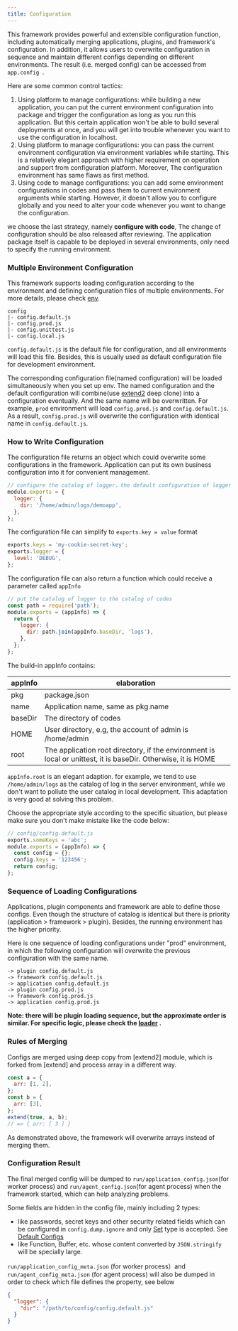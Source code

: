 ```yaml
---
title: Configuration
---
```


This framework provides powerful and extensible configuration function, including automatically merging applications, plugins, and framework's configuration. In addition, it allows users to overwrite configuration in sequence and maintain different configs depending on different environments. The result (i.e. merged config) can be accessed from `app.config `.

Here are some common control tactics:

1. Using platform to manage configurations: while building a new application, you can put the current environment configuration into package and trigger the configuration as long as you run this application. But this certain application won't be able to build several deployments at once, and you will get into trouble whenever you want to use the configuration in localhost.
2. Using platform to manage configurations: you can pass the current environment configuration via environment variables while starting. This is a relatively elegant approach with higher requirement on operation and support from configuration platform. Moreover, The configuration environment has same flaws as first method.
3. Using code to manage configurations: you can add some environment configurations in codes and pass them to current environment arguments while starting. However, it doesn't allow you to configure globally and you need to alter your code whenever you want to change the configuration.

we choose the last strategy, namely **configure with code**, The change of configuration should be also released after reviewing. The application package itself is capable to be deployed in several environments, only need to specify the running environment.

### Multiple Environment Configuration

This framework supports loading configuration according to the environment and defining configuration files of multiple environments. For more details, please check [env](../basics/env.md).

```
config
|- config.default.js
|- config.prod.js
|- config.unittest.js
|- config.local.js
```

`config.default.js` is the default file for configuration, and all environments will load this file. Besides, this is usually used as default configuration file for development environment.

The corresponding configuration file(named configuration) will be loaded simultaneously when you set up env. The named configuration and the default configuration will combine(use [extend2](https://www.npmjs.com/package/extend2) deep clone) into a configuration eventually. And the same name will be overwritten. For example, `prod` environment will load `config.prod.js` and `config.default.js`. As a result, `config.prod.js` will overwrite the configuration with identical name in `config.default.js`.

### How to Write Configuration

The configuration file returns an object which could overwrite some configurations in the framework. Application can put its own business configuration into it for convenient management.

```js
// configure the catalog of logger，the default configuration of logger is provided by framework
module.exports = {
  logger: {
    dir: '/home/admin/logs/demoapp',
  },
};
```

The configuration file can simplify to `exports.key = value` format

```js
exports.keys = 'my-cookie-secret-key';
exports.logger = {
  level: 'DEBUG',
};
```

The configuration file can also return a function which could receive a parameter called `appInfo`

```js
// put the catalog of logger to the catalog of codes
const path = require('path');
module.exports = (appInfo) => {
  return {
    logger: {
      dir: path.join(appInfo.baseDir, 'logs'),
    },
  };
};
```

The build-in appInfo contains:

| appInfo | elaboration                                                                                                   |
| ------- | ------------------------------------------------------------------------------------------------------------- |
| pkg     | package.json                                                                                                  |
| name    | Application name, same as pkg.name                                                                            |
| baseDir | The directory of codes                                                                                        |
| HOME    | User directory, e.g, the account of admin is /home/admin                                                      |
| root    | The application root directory, if the environment is local or unittest, it is baseDir. Otherwise, it is HOME |

`appInfo.root` is an elegant adaption. for example, we tend to use `/home/admin/logs` as the catalog of log in the server environment, while we don't want to pollute the user catalog in local development. This adaptation is very good at solving this problem.

Choose the appropriate style according to the specific situation, but please make sure you don't make mistake like the code below:

```js
// config/config.default.js
exports.someKeys = 'abc';
module.exports = (appInfo) => {
  const config = {};
  config.keys = '123456';
  return config;
};
```

### Sequence of Loading Configurations

Applications, plugin components and framework are able to define those configs. Even though the structure of catalog is identical but there is priority (application > framework > plugin). Besides, the running environment has the higher priority.

Here is one sequence of loading configurations under "prod" environment, in which the following configuration will overwrite the previous configuration with the same name.

    -> plugin config.default.js
    -> framework config.default.js
    -> application config.default.js
    -> plugin config.prod.js
    -> framework config.prod.js
    -> application config.prod.js

**Note: there will be plugin loading sequence, but the approximate order is similar. For specific logic, please check the [loader](../advanced/loader.md) .**

### Rules of Merging

Configs are merged using deep copy from [extend2] module, which is forked from [extend] and process array in a different way.

```js
const a = {
  arr: [1, 2],
};
const b = {
  arr: [3],
};
extend(true, a, b);
// => { arr: [ 3 ] }
```

As demonstrated above, the framework will overwrite arrays instead of merging them.

### Configuration Result

The final merged config will be dumped to `run/application_config.json`(for worker process) and `run/agent_config.json`(for agent process) when the framework started, which can help analyzing problems.

Some fields are hidden in the config file, mainly including 2 types:

- like passwords, secret keys and other security related fields which can be configured in `config.dump.ignore` and only [Set](https://developer.mozilla.org/en-US/docs/Web/JavaScript/Reference/Global_Objects/Set) type is accepted. See [Default Configs](https://github.com/eggjs/egg/blob/master/config/config.default.js)
- like Function, Buffer, etc. whose content converted by `JSON.stringify` will be specially large.

`run/application_config_meta.json` (for worker process）and `run/agent_config_meta.json` (for agent process) will also be dumped in order to check which file defines the property, see below

```json
{
  "logger": {
    "dir": "/path/to/config/config.default.js"
  }
}
```
